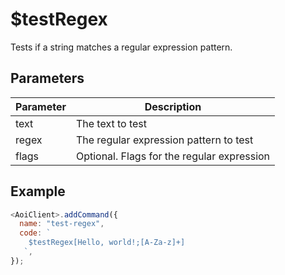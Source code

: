 # $testRegex

Tests if a string matches a regular expression pattern.

## Parameters

| Parameter | Description                                  |
| --------- | -------------------------------------------- |
| text      | The text to test                             |
| regex     | The regular expression pattern to test       |
| flags     | Optional. Flags for the regular expression   |

## Example

```js
<AoiClient>.addCommand({
  name: "test-regex",
  code: `
    $testRegex[Hello, world!;[A-Za-z]+]
   `,
});
```